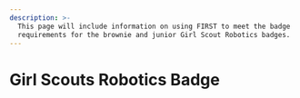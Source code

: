 ```yaml
---
description: >-
  This page will include information on using FIRST to meet the badge
  requirements for the brownie and junior Girl Scout Robotics badges.
---
```


# Girl Scouts Robotics Badge


